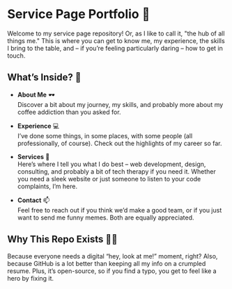 # Service Page Portfolio 💼

Welcome to my service page repository! Or, as I like to call it, "the hub of all things me." This is where you can get to know me, my experience, the skills I bring to the table, and – if you’re feeling particularly daring – how to get in touch.

## What’s Inside? 📂

- **About Me** 🕶️  
   Discover a bit about my journey, my skills, and probably more about my coffee addiction than you asked for.

- **Experience** 💻  
   I’ve done some things, in some places, with some people (all professionally, of course). Check out the highlights of my career so far.

- **Services** 🎩  
   Here’s where I tell you what I do best – web development, design, consulting, and probably a bit of tech therapy if you need it. Whether you need a sleek website or just someone to listen to your code complaints, I’m here.

- **Contact** 📫  
   Feel free to reach out if you think we’d make a good team, or if you just want to send me funny memes. Both are equally appreciated.

## Why This Repo Exists 🤷‍♂️

Because everyone needs a digital “hey, look at me!” moment, right? Also, because GitHub is a lot better than keeping all my info on a crumpled resume. Plus, it’s open-source, so if you find a typo, you get to feel like a hero by fixing it.
